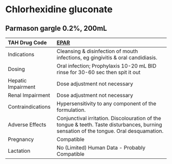 # Chlorhexidine gluconate

## Parmason gargle 0.2%, 200mL

| TAH Drug Code      | [**EPAR**](https://www.tahsda.org.tw/drugs/hissearch.php?drug_code=EPAR)                                                               |
|:-------------------|:---------------------------------------------------------------------------------------------------------------------------------------|
| Indications        | Cleansing & disinfection of mouth infections, eg gingivitis & oral candidiasis.                                                        |
| Dosing             | Oral infection; Prophylaxis 10-20 mL BID rinse for 30-60 sec then spit it out                                                          |
| Hepatic Impairment | Dose adjustment not necessary                                                                                                          |
| Renal Impairment   | Dose adjustment not necessary                                                                                                          |
| Contraindications  | Hypersensitivity to any component of the formulation.                                                                                  |
| Adverse Effects    | Conjunctival irritation. Discolouration of the tongue & teeth. Taste disturbances, burning sensation of the tongue. Oral desquamation. |
| Pregnancy          | Compatible                                                                                                                             |
| Lactation          | No (Limited) Human Data - Probably Compatible                                                                                          |

